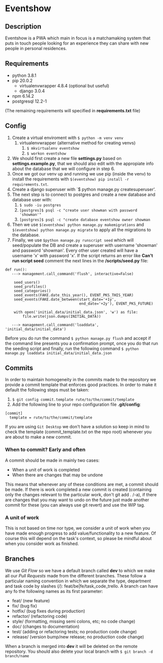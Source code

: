 # Eventshow

## Description
Eventshow is a PWA which main in focus is a matchamaking system that puts in touch people looking for an experience they can share with new people in personal residences.

## Requirements
* python 3.8.1
* pip 20.0.2
  * virtualenvwrapper 4.8.4 (optional but useful)
  * django 3.0.4
* npm 6.14.2
* postgresql 12.2-1

(The remaining requirements will specified in **requirements.txt** file)

## Config
1. Create a virtual enviroment with `$ python -m venv venv`
    1. virtualenvwrapper (alternative method for creating venvs)
        1. `$ mkvirtualenv eventshow`
        2. `$ workon eventshow`
2. We should first create a new file **settings.py** based on **settings.example.py**, that we should also edit with the appropiate info about the database that we will configure in step 6.
3. Once we got our venv up and running we use pip (inside the venv) to install the requirements with `$(eventshow) pip install -r requirements.txt`.
4. Create a django superuser with `$ python manage.py createsuperuser'.
5. The next step is to connect to postgres and create a new database and database user with:
    1. `$ sudo -iu postgres`
    2. `[postgres]$ psql -c "create user showman with password 'showman'"`
    3. `[postgres]$ psql -c "create database eventshow owner showman`
6. Then we use `$(eventshow) python manage.py makemigrations` and `$(eventshow) python manage.py migrate` to apply all the migrations to the database.
7. Finally, we use `$python manage.py runscript seed` which will seed/populate the DB and create a superuser with username 'showman' and password 'showman'. Every other user created will have a username 'x' with password 'x'. If the script returns an error like **Can't run script seed** comment the next lines in the **/scripts/seed.py** file:
```
def run():
   ---> management.call_command('flush', interactive=False)

    seed_users()
    seed_profiles()
    seed_categories()
    seed_events(FAKE.date_this_year(), EVENT_PKS_THIS_YEAR)
    seed_events(FAKE.date_between(start_date='+1y',
                                  end_date='+2y'), EVENT_PKS_FUTURE)

    with open('initial_data/initial_data.json', 'w') as file:
        file.write(json.dumps(INITIAL_DATA))

   ---> management.call_command('loaddata', 'initial_data/initial_data')
```
Before you do run the command `$ python manage.py flush` and accept if the command line presents you a confirmation prompt, once you do that run the seeding script and finally, run the following command `$ python manage.py loaddata initial_data/initial_data.json`

## Commits
In order to maintain homogeneity in the commits made to the repository we provide a commit template that enforces good practices. In order to make it default the following steps must be taken:

1. `$ git config commit.template rute/to/the/commit/template`
2. Add the following line to your repo configuration file **.git/config**: 
```
[commit]
  template = rute/to/the/commit/template
```
If you are using `Git Desktop` we don't have a solution so keep in mind to check the template (commit_template.txt on the repo root) whenever you are about to make a new commit.

### When to commit? Early and often
A commit should be made in mainly two cases:
- When a unit of work is completed
- When there are changes that may be undone

This means that whenever any of these conditions are met, a commit should be made. If there is work completed a new commit is created (containing only the changes relevant to the particular work, don't git add . /-a), if there are changes that you may want to undo on the future just made another commit for these (you can always use git revert) and use the WIP tag.

### A unit of work
This is not based on time nor type, we consider a unit of work when you have made enough progress to add value/functionality to a new feature. Of course this will depend on the task's context, so please be mindful about when you consider work as finished.

## Branches
We use *Git Flow* so we have a default branch called **dev** to which we make all our *Pull Requests* made from the different branches. These follow a particular naming convention in which we separate the type, department and task code by slashes (/): feat/be|fe/task_code_trello. A branch can have any fo the following names as its first parameter:
- feat/     (new feature)
- fix/      (bug fix)
- hotfix/   (bug fixes during production)
- refactor/ (refactoring code)
- style/    (formatting, missing semi colons, etc; no code change)
- doc/      (changes to documentation)
- test/     (adding or refactoring tests; no production code change)
- release/  (version bump/new release; no production code change)

When a branch is merged into **dev** it will be deleted on the remote repository. You should also delete your local branch with `$ git branch -d branch/name`

